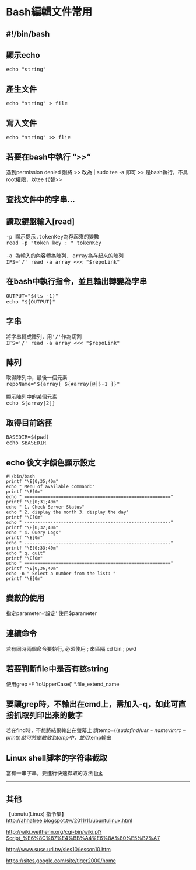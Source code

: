 # Bash編輯文件常用

## #!/bin/bash

## 顯示echo 
<pre>echo "string"</pre>

## 產生文件
<pre>echo "string" > file</pre>

## 寫入文件
<pre>echo "string" >> flie </pre>

## 若要在bash中執行 “>>”
遇到permission denied
則將 >> 改為 | sudo tee -a 即可
\>> 是bash執行，不具root權限，以tee 代替>>

## 查找文件中的字串...

## 讀取鍵盤輸入[read]
<pre>
-p 顯示提示,tokenKey為存起來的變數
read -p "token key : " tokenKey

-a 為輸入的內容轉為陣列, array為存起來的陣列
IFS='/' read -a array <<< "$repoLink" 
</pre>

## 在bash中執行指令，並且輸出轉變為字串
<pre>
OUTPUT="$(ls -1)"
echo "${OUTPUT}"
</pre>

## 字串
<pre>
將字串轉成陣列，用'/'作為切割
IFS='/' read -a array <<< "$repoLink"
</pre>

## 陣列
<pre>
取得陣列中，最後一個元素
repoName="${array[ ${#array[@]}-1 ]}"

顯示陣列中的某個元素
echo ${array[2]}
</pre>

## 取得目前路徑
<pre>
BASEDIR=$(pwd)
echo $BASEDIR
</pre>

## echo 後文字顏色顯示設定
```
#!/bin/bash
printf "\E[0;35;40m"
echo " Menu of available command:"
printf "\E[0m"
echo " ========================================================"
printf "\E[0;31;40m"
echo " 1. Check Server Status"
echo " 2. display the month 3. display the day"
printf "\E[0m"
echo " --------------------------------------------------------"
printf "\E[0;32;40m"
echo " 4. Query Logs"
printf "\E[0m"
echo " --------------------------------------------------------"
printf "\E[0;33;40m"
echo " q. quit"
printf "\E[0m"
echo " ========================================================"
printf "\E[0;36;40m"
echo -n " Select a number from the list: "
printf "\E[0m"
```

## 變數的使用
指定parameter=‘設定’
使用$parameter

## 連續命令
若有同時兩個命令要執行, 必須使用 ; 來區隔
cd bin ; pwd

## 若要判斷file中是否有該string
使用grep -F 'toUpperCase(' *.file_extend_name

## 要讓grep時，不輸出在cmd上，需加入-q，如此可直接抓取列印出來的數字
若在find時，不想將結果輸出在螢幕上
請temp=($(sudo find /usr -name vimrc -print))
就可將變數放到temp中，並用$temp輸出

## Linux shell脚本的字符串截取
當有一串字串，要進行快速擷取的方法
[link](http://www.cnblogs.com/wangbin/archive/2011/10/11/2207179.html)

---
## 其他
【ubnutu(Linux) 指令集】
http://ahhafree.blogspot.tw/2011/11/ubuntulinux.html

http://wiki.weithenn.org/cgi-bin/wiki.pl?Script_%E6%8C%87%E4%BB%A4%E6%8A%80%E5%B7%A7

http://www.suse.url.tw/sles10/lesson10.htm

https://sites.google.com/site/tiger2000/home